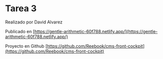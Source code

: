 # Tarea 3

Realizado por David Alvarez

Publicado en [https://gentle-arithmetic-60f788.netlify.app/](https://gentle-arithmetic-60f788.netlify.app/)

Proyecto en Github  [https://github.com/Reebook/cms-front-cockpit](https://github.com/Reebook/cms-front-cockpit)
